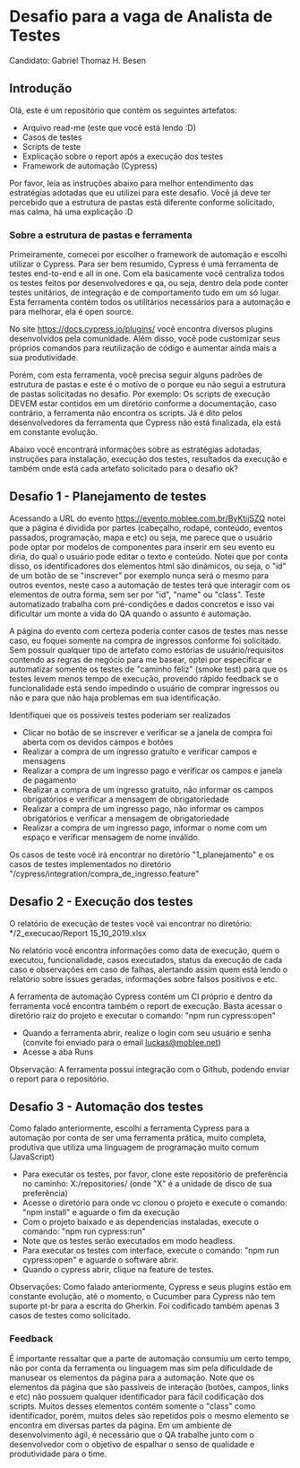 # Desafio para a vaga de Analista de Testes
Candidato: Gabriel Thomaz H. Besen

## Introdução
Olá, este é um repositório que contém os seguintes artefatos:
- Arquivo read-me (este que você está lendo :D)
- Casos de testes 
- Scripts de teste
- Explicação sobre o report após a execução dos testes
- Framework de automação (Cypress)

Por favor, leia as instruções abaixo para melhor entendimento das estratégias adotadas que eu utilizei para este desafio. Você já deve ter percebido que a estrutura de pastas está diferente conforme solicitado, mas calma, há uma explicação :D

### Sobre a estrutura de pastas e ferramenta
Primeiramente, comecei por escolher o framework de automação e escolhi utilizar o Cypress. Para ser bem resumido, Cypress é uma ferramenta de testes end-to-end e all in one. Com ela basicamente você centraliza todos os testes feitos por desenvolvedores e qa, ou seja, dentro dela pode conter testes unitários, de integração e de comportamento tudo em um só lugar. Esta ferramenta contém todos os utilitários necessários para a automação e para melhorar, ela é open source.

No site https://docs.cypress.io/plugins/ você encontra diversos plugins desenvolvidos pela comunidade. Além disso, você pode customizar seus próprios comandos para reutilização de código e aumentar ainda mais a sua produtividade.

Porém, com esta ferramenta, você precisa seguir alguns padrões de estrutura de pastas e este é o motivo de o porque eu não segui a estrutura de pastas solicitadas no desafio. Por exemplo: Os scripts de execução DEVEM estar contidos em um diretório conforme a documentação, caso contrário, a ferramenta não encontra os scripts. Já é dito pelos desenvolvedores da ferramenta que Cypress não está finalizada, ela está em constante evolução.

Abaixo você encontrará informações sobre as estratégias adotadas, instruções para instalação, execução dos testes, resultados da execução e também onde está cada artefato solicitado para o desafio ok?

## Desafio 1 - Planejamento de testes
Acessando a URL do evento https://evento.moblee.com.br/ByKtijSZQ notei que a página é dividida por partes (cabeçalho, rodapé, conteúdo, eventos passados, programação, mapa e etc) ou seja, me parece que o usuário pode optar por modelos de componentes para inserir em seu evento eu diria, do qual o usuário pode editar o texto e conteúdo.
Notei que por conta disso, os identificadores dos elementos html são dinâmicos, ou seja, o "id" de um botão de se "inscrever" por exemplo nunca será o mesmo para outros eventos, neste caso a automação de testes terá que interagir com os elementos de outra forma, sem ser por "id", "name" ou "class". Teste automatizado trabalha com pré-condições e dados concretos e isso vai dificultar um monte a vida do QA quando o assunto é automação.

A página do evento com certeza poderia conter casos de testes mas nesse caso, eu foquei somente na compra de ingressos conforme foi solicitado. Sem possuir qualquer tipo de artefato como estórias de usuário/requisitos contendo as regras de negócio para me basear, optei por especificar e automatizar somente os testes de "caminho feliz" (smoke test) para que os testes levem menos tempo de execução, provendo rápido feedback se o funcionalidade está sendo impedindo o usuário de comprar ingressos ou não e para que não haja problemas em sua identificação. 

Identifiquei que os possíveis testes poderiam ser realizados
- Clicar no botão de se inscrever e verificar se a janela de compra foi aberta com os devidos campos e botões 
- Realizar a compra de um ingresso gratuíto e verificar campos e mensagens
- Realizar a compra de um ingresso pago e verificar os campos e janela de pagamento
- Realizar a compra de um ingresso gratuito, não informar os campos obrigatórios e verificar a mensagem de obrigatoriedade
- Realizar a compra de um ingresso pago, não informar os campos obrigatórios e verificar a mensagem de obrigatoriedade
- Realizar a compra de um ingresso pago, informar o nome com um espaço e verificar mensagem de nome inválido.

Os casos de teste você irá encontrar no diretório "1_planejamento" e os casos de testes implementados no diretório "/cypress/integration/compra_de_ingresso.feature"

## Desafio 2 - Execução dos testes
O relatório de execução de testes você vai encontrar no diretório: */2_execucao/Report 15_10_2019.xlsx

No relatório você encontra informações como data de execução, quem o executou, funcionalidade, casos executados, status da execução de cada caso e observações em caso de falhas, alertando assim quem está lendo o relatório sobre issues geradas, informações sobre falsos positivos e etc.

A ferramenta de automação Cypress contém um CI próprio e dentro da ferramenta você encontra também o report de execução. Basta acessar o diretório raiz do projeto e executar o comando: "npm run cypress:open"
- Quando a ferramenta abrir, realize o login com seu usuário e senha (convite foi enviado para o email luckas@moblee.net)
- Acesse a aba Runs

Observação: A ferramenta possui integração com o Github, podendo enviar o report para o repositório.

## Desafio 3 - Automação dos testes
Como falado anteriormente, escolhi a ferramenta Cypress para a automação por conta de ser uma ferramenta prática, muito completa, produtiva que utiliza uma linguagem de programação muito comum (JavaScript)

- Para executar os testes, por favor, clone este repositório de preferência no caminho: X:/repositories/  (onde "X" é a unidade de disco de sua preferência)
- Acesse o diretório para onde vc clonou o projeto e execute o comando: 
"npm install" e aguarde o fim da execução
- Com o projeto baixado e as dependencias instaladas, execute o comando:
"npm run cypress:run"
- Note que os testes serão executados em modo headless.
- Para executar os testes com interface, execute o comando:
"npm run cypress:open" e aguarde o software abrir.
- Quando o cypress abrir, clique na feature de testes.

Observações: Como falado anteriormente, Cypress e seus plugins estão em constante evolução, até o momento, o Cucumber para Cypress não tem suporte pt-br para a escrita do Gherkin. Foi codificado também apenas 3 casos de testes como solicitado.

### Feedback
É importante ressaltar que a parte de automação consumiu um certo tempo, não por conta da ferramenta ou linguagem mas sim pela dificuldade de manusear os elementos da página para a automação. Note que os elementos da página que são passiveis de interação (botões, campos, links e etc) não possuem qualquer identificador para fácil codificação dos scripts. Muitos desses elementos contém somente o "class" como identificador, porém, muitos deles são repetidos pois o mesmo elemento se encontra em diversas partes da página. 
Em um ambiente de desenvolvimento ágil, é necessário que o QA trabalhe junto com o desenvolvedor com o objetivo de espalhar o senso de qualidade e produtividade para o time. 